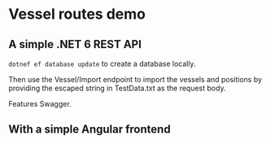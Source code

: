 # Vessel routes demo 

## A simple .NET 6 REST API 

`dotnef ef database update` to create a database locally.

Then use the Vessel/Import endpoint to import the vessels and positions by providing the escaped string in TestData.txt as the request body.

Features Swagger.

## With a simple Angular frontend
